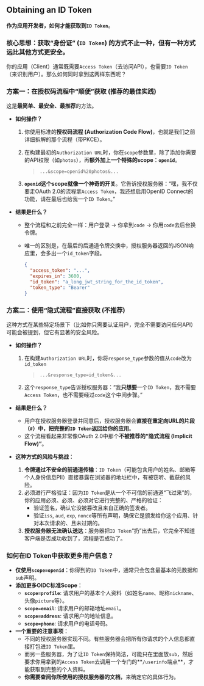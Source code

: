 ## Obtaining an ID Token

**作为应用开发者，如何才能获取到`ID Token`**。

### 核心思想：获取“身份证” (`ID Token`) 的方式不止一种，但有一种方式远比其他方式更安全。

你的应用（Client）通常既需要`Access Token`（去访问API），也需要`ID Token`（来识别用户）。那么如何同时拿到这两样东西呢？

### 方案一：在授权码流程中“顺便”获取 (推荐的最佳实践)

这是**最简单、最安全、最推荐**的方法。

- **如何操作？**

  1. 你使用标准的**授权码流程 (Authorization Code Flow)**，也就是我们之前详细拆解的那个流程（带PKCE）。

  2. 在构建最初的`Authorization URL`时，你在`scope`参数里，除了添加你需要的API权限（如`photos`），再**额外加上一个特殊的scope**：**`openid`**。

     > `...&scope=openid%20photos&...`

  3. **`openid`这个scope就像一个神奇的开关**。它告诉授权服务器：“嘿，我不仅要走OAuth 2.0的流程拿`Access Token`，我还想启用OpenID Connect的功能，请在最后也给我一个`ID Token`。”

- **结果是什么？**

  - 整个流程和之前完全一样：用户登录 -> 你拿到`code` -> 你用`code`去后台换令牌。

  - 唯一的区别是，在最后的后通道令牌交换中，授权服务器返回的JSON响应里，会多出一个`id_token`字段。

    ```json
    {
      "access_token": "...",
      "expires_in": 3600,
      "id_token": "a_long_jwt_string_for_the_id_token",
      "token_type": "Bearer"
    }
    ```

### 方案二：使用“隐式流程”直接获取 (不推荐)

这种方式在某些特定场景下（比如你只需要认证用户，完全不需要访问任何API）可能会被提到，但它有显著的安全风险。

- **如何操作？**

  1. 在构建`Authorization URL`时，你将`response_type`参数的值从`code`改为`id_token`

     > `...&response_type=id_token&...`

  2. 这个`response_type`告诉授权服务器：“我**只想要**一个`ID Token`，我不需要`Access Token`，也不需要经过`code`这个中间步骤。”

- **结果是什么？**

  - 用户在授权服务器登录并同意后，授权服务器会**直接在重定向URL的片段（`#`）中，把完整的`ID Token`返回给你的应用**。
  - 这个流程看起来非常像OAuth 2.0中那个**不被推荐的“隐式流程 (Implicit Flow)”**。

- **这种方式的风险与挑战**：

  1. **令牌通过不安全的前通道传输**：`ID Token`（可能包含用户的姓名、邮箱等个人身份信息PII）直接暴露在浏览器的地址栏中，有被窃听、截获的风险。
  2. 必须进行严格验证：因为`ID Token`是从一个不可信的前通道“飞过来”的，你的应用必须、必须、必须对它进行完整的、严格的验证：
     - 验证签名，确认它没被篡改且来自正确的签发者。
     - 验证`iss`, `aud`, `exp`, `nonce`等所有声明，确保它是颁发给你这个应用、针对本次请求的、且未过期的。
  3. **授权服务器无法确认送达**：服务器把`ID Token`“扔”出去后，它完全不知道客户端是否成功收到了，流程是否成功了。

### 如何在ID Token中获取更多用户信息？

- **仅使用`scope=openid`**：你得到的`ID Token`中，通常只会包含最基本的元数据和`sub`声明。
- **添加更多OIDC标准Scope**：
  - **`scope=profile`**: 请求用户的基本个人资料（如姓名`name`、昵称`nickname`、头像`picture`等）。
  - **`scope=email`**: 请求用户的邮箱地址`email`。
  - **`scope=address`**: 请求用户的地址信息。
  - **`scope=phone`**: 请求用户的电话号码。
- **一个重要的注意事项**：
  - 不同的授权服务器实现不同。有些服务器会把所有你请求的个人信息都直接打包进`ID Token`里。
  - 而另一些服务器，为了让`ID Token`保持简洁，可能只在里面放`sub`，然后要求你用拿到的`Access Token`去调用一个专门的**`/userinfo`端点**，才能获取到完整的个人资料。
  - **你需要查阅你所使用的授权服务器的文档**，来确定它的具体行为。